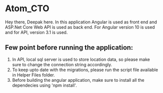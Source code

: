 # Atom_CTO
Hey there, Deepak here. In this application Angular is used as front end and ASP.Net Core Web API is used as back end. 
For Angular version 10 is used and for API, version 3.1 is used. 

Few point before running the application:
-----------------------------------------
1. In API, local sql server is used to store location data,  so please make sure to change the connection string accordingly.
2. To keep upto date with the migrations, please run the script file available in Helper Files folder.
3. Before building the angular application, make sure to install all the dependecies using 'npm install'.


